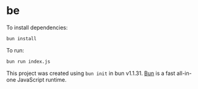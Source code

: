 # be

To install dependencies:

```bash
bun install
```

To run:

```bash
bun run index.js
```

This project was created using `bun init` in bun v1.1.31. [Bun](https://bun.sh) is a fast all-in-one JavaScript runtime.
